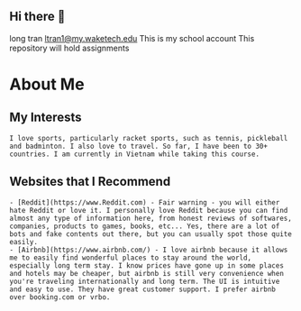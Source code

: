 ## Hi there 👋
long tran ltran1@my.waketech.edu
This is my school account
This repository will hold assignments


# About Me
## My Interests
    I love sports, particularly racket sports, such as tennis, pickleball and badminton. I also love to travel. So far, I have been to 30+ countries. I am currently in Vietnam while taking this course. 
## Websites that I Recommend
    - [Reddit](https://www.Reddit.com) - Fair warning - you will either hate Reddit or love it. I personally love Reddit because you can find almost any type of information here, from honest reviews of softwares, companies, products to games, books, etc... Yes, there are a lot of bots and fake contents out there, but you can usually spot those quite easily. 
    - [Airbnb](https://www.airbnb.com/) - I love airbnb because it allows me to easily find wonderful places to stay around the world, especially long term stay. I know prices have gone up in some places and hotels may be cheaper, but airbnb is still very convenience when you're traveling internationally and long term. The UI is intuitive and easy to use. They have great customer support. I prefer airbnb over booking.com or vrbo. 
